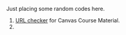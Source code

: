 Just placing some random codes here. 
1.  [URL checker](https://hongyileoxu.github.io//projects/public_goods/Canvas_Web_URL_Check.R) for Canvas Course Material.
2.  

